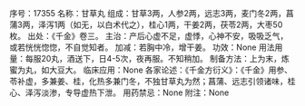 序号：17355
名称：甘草丸
组成：甘草3两，人参2两，远志3两，麦门冬2两，菖蒲3两，泽泻1两（如无，以白术代之），桂心1两，干姜2两，茯苓2两，大枣50枚。
出处：《千金》卷三。
主治：产后心虚不足，虚悸，心神不安，吸吸乏气，或若恍恍惚惚，不自觉知者。
加减：若胸中冷，增干姜。
功效：None
用法用量：每服20丸，酒送下，日4-5次，夜再服。不知稍加。
制备方法：上为末，炼蜜为丸，如大豆大。
临床应用：None
各家论述：《千金方衍义》：《千金》用参、苓补虚，多兼姜、桂，化热多兼门冬，不独甘草丸为然；菖蒲、远志引领诸味，桂心、泽泻淡渗，专导虚热下泄。
用药禁忌：None
附注：None
